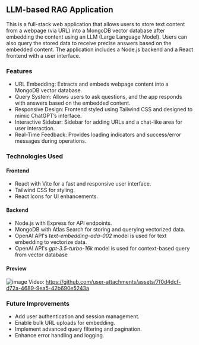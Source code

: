 ## LLM-based RAG Application
This is a full-stack web application that allows users to store text content from a webpage (via URL) into a MongoDB vector database after embedding the content using an LLM (Large Language Model). Users can also query the stored data to receive precise answers based on the embedded content. The application includes a Node.js backend and a React frontend with a user interface.

### Features
- URL Embedding: Extracts and embeds webpage content into a MongoDB vector database.
- Query System: Allows users to ask questions, and the app responds with answers based on the embedded content.
- Responsive Design: Frontend styled using Tailwind CSS and designed to mimic ChatGPT’s interface.
- Interactive Sidebar: Sidebar for adding URLs and a chat-like area for user interaction.
- Real-Time Feedback: Provides loading indicators and success/error messages during operations.

### Technologies Used
#### Frontend
- React with Vite for a fast and responsive user interface.
- Tailwind CSS for styling.
- React Icons for UI enhancements.
#### Backend
- Node.js with Express for API endpoints.
- MongoDB with Atlas Search for storing and querying vectorized data.
- OpenAI API's *text-embedding-ada-002* model is used for text embedding to vectorize data.
- OpenAI API's *gpt-3.5-turbo-16k* model is used for context-based query from vector database

#### Preview
![image](https://github.com/user-attachments/assets/882fc172-4d48-4f40-8815-c33ec04cf482)
Video:
https://github.com/user-attachments/assets/7f0d4dcf-d72a-4689-9ea5-42b690e5243a

### Future Improvements
- Add user authentication and session management.
- Enable bulk URL uploads for embedding.
- Implement advanced query filtering and pagination.
- Enhance error handling and logging.
